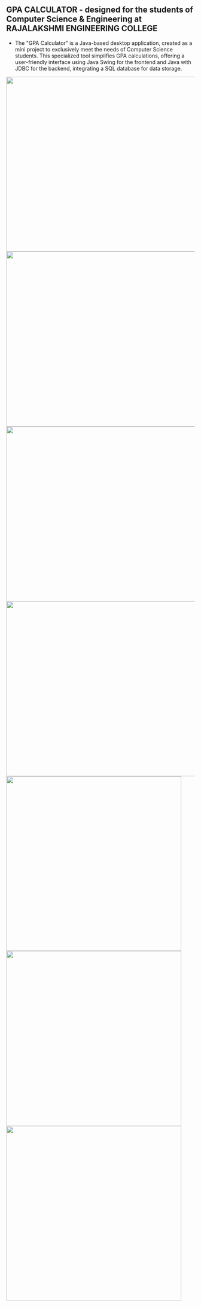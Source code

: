## GPA CALCULATOR - designed for the students of Computer Science & Engineering at RAJALAKSHMI ENGINEERING COLLEGE
- The "GPA Calculator" is a Java-based desktop application, created as a mini project to exclusively meet the needs of Computer Science students. This specialized tool simplifies GPA calculations, offering a user-friendly interface using Java Swing for the frontend and Java with JDBC for the backend, integrating a SQL database for data storage.

  
<img src="https://github.com/harshiniakshaya/GPA-CALCULATOR-APPLICATION/assets/149646981/0164dfb8-4ec4-4b49-a5af-53ea31bc44dd" width="664.32" height="467.52">

<img src="https://github.com/harshiniakshaya/GPA-CALCULATOR-APPLICATION/assets/149646981/1fcdb539-f307-4767-8c2f-4f6a34416bfd" width="664.32" height="467.52">

<img src="https://github.com/harshiniakshaya/GPA-CALCULATOR-APPLICATION/assets/149646981/621f55fb-45f0-464a-a353-e44b030d22ec" width="664.32" height="467.52">

<img src="https://github.com/harshiniakshaya/GPA-CALCULATOR-APPLICATION/assets/149646981/621f55fb-45f0-464a-a353-e44b030d22ec" width="664.32" height="467.52">

<img src="https://github.com/harshiniakshaya/GPA-CALCULATOR-APPLICATION/assets/149646981/45d41c6e-667d-4f8c-be76-deea5e33eea1" height="467.52">

<img src="https://github.com/harshiniakshaya/GPA-CALCULATOR-APPLICATION/assets/149646981/78b2e4b8-723b-41af-961d-fe6b4f22b86b" height="467.52">

<img src="https://github.com/harshiniakshaya/GPA-CALCULATOR-APPLICATION/assets/149646981/a9112d80-9abc-494f-aae2-5a0c1e7659cd" height="467.52">

